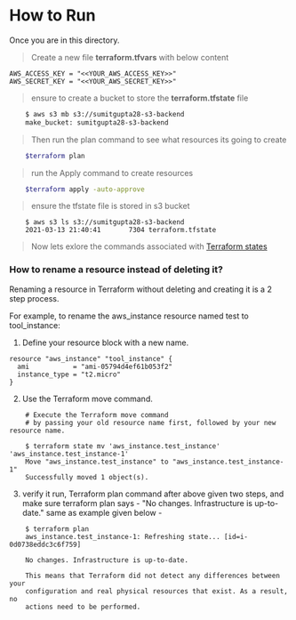 # How to Run 

Once you are in this directory. 

> Create a new file **terraform.tfvars** with below content 
```note
AWS_ACCESS_KEY = "<<YOUR_AWS_ACCESS_KEY>>"
AWS_SECRET_KEY = "<<YOUR_AWS_SECRET_KEY>>" 
```

> ensure to create a bucket to store the **terraform.tfstate** file

```sh
    $ aws s3 mb s3://sumitgupta28-s3-backend
    make_bucket: sumitgupta28-s3-backend
```

> Then run the plan command to see what resources its going to create

```sh
    $terraform plan
```

> run the Apply command to create resources 

```sh
    $terraform apply -auto-approve
```

> ensure the tfstate file is stored in s3 bucket

```
    $ aws s3 ls s3://sumitgupta28-s3-backend
    2021-03-13 21:40:41       7304 terraform.tfstate
```

> Now lets exlore the commands associated with [Terraform states](../terraform-commands.md) 


### How to rename a resource instead of deleting it?

Renaming a resource in Terraform without deleting and creating it is a 2 step process.

For example, to rename the aws_instance resource named test to tool_instance:

1.  Define your resource block with a new name.

```
resource "aws_instance" "tool_instance" {
  ami           = "ami-05794d4ef61b053f2"
  instance_type = "t2.micro"
}

```

2.  Use the Terraform move command.

```
    # Execute the Terraform move command 
    # by passing your old resource name first, followed by your new resource name.

    $ terraform state mv 'aws_instance.test_instance' 'aws_instance.test_instance-1'
    Move "aws_instance.test_instance" to "aws_instance.test_instance-1"
    Successfully moved 1 object(s).
```

3. verify it
run, Terraform plan command after above given two steps, and make sure terraform plan says - "No changes. Infrastructure is up-to-date." same as example given below -

```
    $ terraform plan
    aws_instance.test_instance-1: Refreshing state... [id=i-0d0738eddc3c6f759]

    No changes. Infrastructure is up-to-date.

    This means that Terraform did not detect any differences between your
    configuration and real physical resources that exist. As a result, no
    actions need to be performed.
```